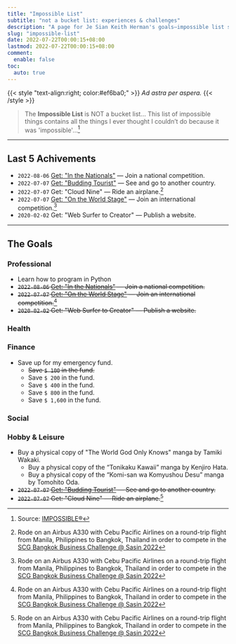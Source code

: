 ```yaml
---
title: "Impossible List"
subtitle: "not a bucket list: experiences & challenges"
description: "A page for Je Sian Keith Herman's goals—impossible list style."
slug: "impossible-list"
date: 2022-07-22T00:00:15+08:00
lastmod: 2022-07-22T00:00:15+08:00
comment:
  enable: false
toc: 
  auto: true
---
```


{{< style "text-align:right; color:#ef6ba0;" >}} *Ad astra per aspera.* {{< /style >}}

> The **Impossible List** is NOT a bucket list... This list of impossible things contains all the things I ever thought I couldn’t do because it was 'impossible'...[^a]<br/>

* * *

## Last 5 Achivements

- `2022-08-06` [Get: "In the Nationals"](https://www.facebook.com/photo.php?fbid=426822102808547) — Join a national competition.
- `2022-07-07` [Get: "Budding Tourist"](https://twitter.com/jskherman/status/1546436431220195328) — See and go to another country.
- `2022-07-07` Get: "Cloud Nine" — Ride an airplane.[^1]
- `2022-07-07` [Get: "On the World Stage"](https://www.facebook.com/bangkokbusinesschallenge/videos/591718025877563) — Join an international competition.[^1]
- `2020-02-02` Get: "Web Surfer to Creator" — Publish a website.

* * *

## The Goals

### Professional

- Learn how to program in Python
- ~~`2022-08-06` [Get: "In the Nationals"](https://www.facebook.com/photo.php?fbid=426822102808547) — Join a national competition.~~
- ~~`2022-07-07` [Get: "On the World Stage"](https://www.facebook.com/bangkokbusinesschallenge/videos/591718025877563) — Join an international competition.~~[^1]
- ~~`2020-02-02` Get: "Web Surfer to Creator" — Publish a website.~~

### Health

### Finance

- Save up for my emergency fund.
    - ~~Save `$ 100` in the fund.~~
    - Save `$ 200` in the fund.
    - Save `$ 400` in the fund.
    - Save `$ 800` in the fund.
    - Save `$ 1,600` in the fund.

</details>

### Social

### Hobby & Leisure
<!---
- [ ] Create a school that use cutting-edge, well-tested, and proven educational psychology research to produce excellent learning outcomes and advance base human capabilities.
    - Propose a new model and policy of education based on tech/skill-trees.
    - Implement gamification, adaptive, and personalized education.
--->
- Buy a physical copy of "The World God Only Knows" manga by Tamiki Wakaki.
    - Buy a physical copy of the “Tonikaku Kawaii” manga by Kenjiro Hata.
    - Buy a physical copy of the “Komi-san wa Komyushou Desu” manga by Tomohito Oda.
- ~~`2022-07-07` [Get: "Budding Tourist"](https://twitter.com/jskherman/status/1546436431220195328) — See and go to another country.~~
- ~~`2022-07-07` Get: "Cloud Nine" — Ride an airplane.~~[^1]

[^1]: Rode on an Airbus A330 with Cebu Pacific Airlines on a round-trip flight from Manila, Philippines to Bangkok, Thailand in order to compete in the [SCG Bangkok Business Challenge @ Sasin 2022](https://bbc.sasin.edu/2022)

[^a]: Source: [IMPOSSIBLE®](https://impossiblehq.com/impossible-list/#:~:text=The%20impossible%20list%20is%20NOT%20a%20bucket%20list.)

